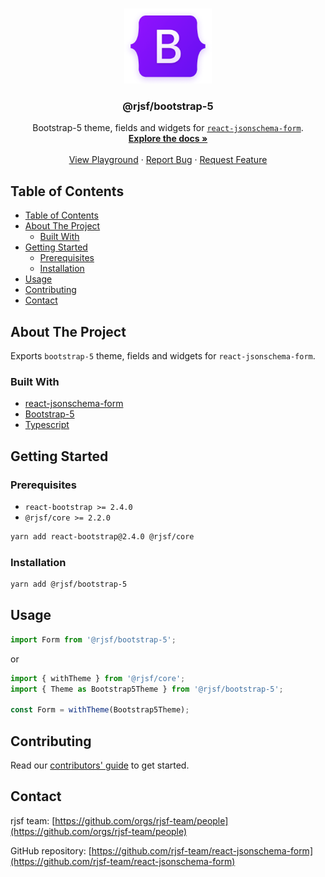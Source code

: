 <!-- PROJECT LOGO -->
<br />
<p align="center">
  <a href="https://github.com/rjsf-team/react-jsonschema-form">
    <img src="./react-bootstrap-5-logo.png" alt="Logo" width="140" height="120">
  </a>

  <h3 align="center">@rjsf/bootstrap-5</h3>

  <p align="center">
  Bootstrap-5 theme, fields and widgets for <a href="https://github.com/mozilla-services/react-jsonschema-form/"><code>react-jsonschema-form</code></a>.
    <br />
    <a href="https://react-jsonschema-form.readthedocs.io/en/latest/"><strong>Explore the docs »</strong></a>
    <br />
    <br />
   <a href="https://rjsf-team.github.io/react-jsonschema-form/">View Playground</a>
    ·
    <a href="https://github.com/rjsf-team/react-jsonschema-form/issues">Report Bug</a>
    ·
    <a href="https://github.com/rjsf-team/react-jsonschema-form/issues">Request Feature</a>
  </p>
</p>

<!-- TABLE OF CONTENTS -->

## Table of Contents

- [Table of Contents](#table-of-contents)
- [About The Project](#about-the-project)
  - [Built With](#built-with)
- [Getting Started](#getting-started)
  - [Prerequisites](#prerequisites)
  - [Installation](#installation)
- [Usage](#usage)
- [Contributing](#contributing)
- [Contact](#contact)

<!-- ABOUT THE PROJECT -->

## About The Project


Exports `bootstrap-5` theme, fields and widgets for `react-jsonschema-form`.

### Built With

- [react-jsonschema-form](https://github.com/mozilla-services/react-jsonschema-form/)
- [Bootstrap-5](https://getbootstrap.com/docs/5.0/)
- [Typescript](https://www.typescriptlang.org/)

<!-- GETTING STARTED -->

## Getting Started

### Prerequisites

- `react-bootstrap >= 2.4.0`
- `@rjsf/core >= 2.2.0`

```bash
yarn add react-bootstrap@2.4.0 @rjsf/core
```

### Installation

```bash
yarn add @rjsf/bootstrap-5
```

## Usage

```js
import Form from '@rjsf/bootstrap-5';
```

or

```js
import { withTheme } from '@rjsf/core';
import { Theme as Bootstrap5Theme } from '@rjsf/bootstrap-5';

const Form = withTheme(Bootstrap5Theme);
```

<!-- CONTRIBUTING -->

## Contributing

Read our [contributors' guide](https://react-jsonschema-form.readthedocs.io/en/latest/contributing/) to get started.

<!-- CONTACT -->

## Contact

rjsf team: [https://github.com/orgs/rjsf-team/people](https://github.com/orgs/rjsf-team/people)

GitHub repository: [https://github.com/rjsf-team/react-jsonschema-form](https://github.com/rjsf-team/react-jsonschema-form)

<!-- MARKDOWN LINKS & IMAGES -->
<!-- https://www.markdownguide.org/basic-syntax/#reference-style-links -->

[build-shield]: https://github.com/rjsf-team/react-jsonschema-form/workflows/CI/badge.svg
[build-url]: https://github.com/rjsf-team/react-jsonschema-form/actions
[contributors-shield]: https://img.shields.io/github/contributors/rjsf-team/react-jsonschema-form.svg
[contributors-url]: https://github.com/rjsf-team/react-jsonschema-form/graphs/contributors
[license-shield]: https://img.shields.io/badge/license-Apache%202.0-blue.svg?style=flat-square
[license-url]: https://choosealicense.com/licenses/apache-2.0/
[npm-shield]: https://img.shields.io/npm/v/@rjsf/bootstrap-5/latest.svg?style=flat-square
[npm-url]: https://www.npmjs.com/package/@rjsf/bootstrap-5
[npm-dl-shield]: https://img.shields.io/npm/dm/@rjsf/bootstrap-5.svg?style=flat-square
[npm-dl-url]: https://www.npmjs.com/package/@rjsf/bootstrap-5
[product-screenshot]: https://raw.githubusercontent.com/rjsf-team/react-jsonschema-form/59a8206e148474bea854bbb004f624143fbcbac8/packages/bootstrap-5/screenshot.png
